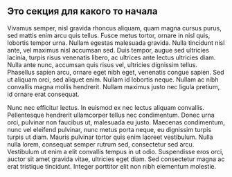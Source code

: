 ## Это секция для какого то начала

Vivamus semper, nisl gravida rhoncus aliquam, quam magna cursus purus, sed mattis enim arcu quis tellus. Fusce metus tortor, ornare in nisl quis, lobortis tempor urna. Nullam egestas malesuada gravida. Nulla tincidunt nisl ante, vel maximus nisl accumsan sed. Duis tempor, augue sed ultricies lacinia, turpis risus venenatis libero, ac ultrices ante lectus ultricies diam. Nulla ante nunc, accumsan quis risus vel, ultricies dignissim tellus. Phasellus sapien arcu, ornare eget nibh eget, venenatis congue sapien. Sed ut aliquam orci, sed aliquet enim. Nullam id lobortis neque. Nullam ac nibh convallis magna mollis hendrerit. Nullam maximus justo nec ligula pretium, id ornare erat consequat.

Nunc nec efficitur lectus. In euismod ex nec lectus aliquam convallis. Pellentesque hendrerit ullamcorper tellus nec condimentum. Donec urna orci, pulvinar non faucibus ut, malesuada eu justo. Maecenas condimentum, nunc vel eleifend pulvinar, nunc metus porta neque, eu dignissim turpis turpis ut diam. Mauris pulvinar tortor quis enim laoreet vestibulum. Nulla nulla lorem, consequat semper rutrum sed, consectetur sed arcu. Vestibulum ut enim a elit convallis tempus in ut odio. Suspendisse eros orci, auctor sit amet gravida vitae, ultricies eget diam. Sed consectetur magna ac erat tristique tincidunt. Integer porttitor elit non nibh elementum molestie.